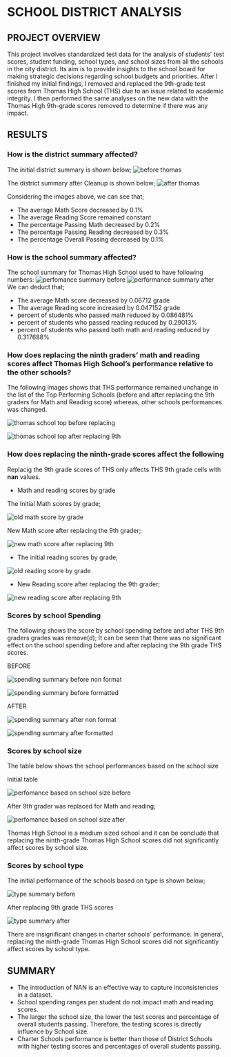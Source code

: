 # SCHOOL DISTRICT ANALYSIS

## PROJECT OVERVIEW
This project involves standardized test data for the analysis of students' test scores, student funding, school types, and school sizes from all the schools in the city district. Its aim is to provide insights to the school board for making strategic decisions regarding school budgets and priorities.
After I finished my initial findings, I removed and replaced the 9th-grade test scores from Thomas High School (THS) due to an issue related to academic integrity. I then performed the same analyses on the new data with the Thomas High 9th-grade scores removed to determine if there was any impact.
## RESULTS
###  How is the district summary affected?
The initial district summary is shown below;
![before thomas](https://user-images.githubusercontent.com/109990578/188480215-aaf29d72-648b-4247-bed3-b6c276d1ee44.png)

The district summary after Cleanup is shown below;
![after thomas](https://user-images.githubusercontent.com/109990578/188480453-132b8281-83ad-43f6-a9f2-80d1aa6d987d.png)

Considering the images above, we can see that;
  - The average Math Score decreased by 0.1%
  - The average Reading Score remained constant
  - The percentage Passing Math decreased by 0.2%
  - The percentage Passing Reading decreased by 0.3%
  - The percentage Overall Passing decreased by 0.1%

###  How is the school summary affected?
The school summary for Thomas High School used to have following numbers:
![perfomance summary before](https://user-images.githubusercontent.com/109990578/188516895-16519daa-6f86-42ca-980f-3acfd28d004b.png)
![performance summary after](https://user-images.githubusercontent.com/109990578/188516898-3b1b021e-bfcc-43b9-8a3e-9ad93e0b445e.png)
We can deduct that;
  - The average Math score decreased by 0.06712 grade
  - The average Reading score increased by 0.047152 grade
  - percent of students who passed math reduced by 0.086481%
  - percent of students who passed reading reduced by 0.29013%
  - percent of students who passed both math and reading reduced by 0.317688%


###  How does replacing the ninth graders’ math and reading scores affect Thomas High School’s performance relative to the other schools?
The following images shows that THS performance remained unchange in the list of the Top Performing Schools (before and after replacing the 9th graders for Math and Reading score) whereas, other schools performances was changed.

![thomas school top before replacing](https://user-images.githubusercontent.com/109990578/188517388-b347653b-e6f1-4c6b-9464-02c82c824494.png)

![thomas school top after replacing 9th](https://user-images.githubusercontent.com/109990578/188517400-8d5c3ea7-2ada-45fd-9740-fdf97aea0e65.png)

###  How does replacing the ninth-grade scores affect the following
Replacig the 9th grade scores of THS only affects THS 9th grade cells with **nan** values.
- Math and reading scores by grade
  
 The Initial Math scores by grade;

![old math score by grade](https://user-images.githubusercontent.com/109990578/188517720-0e4df0ff-5086-4bc1-8d12-bd6fa90d2f27.png)

New Math score after replacing the 9th grader;
    
![new math score after replacing 9th](https://user-images.githubusercontent.com/109990578/188517789-ea1e75de-1e0e-45ec-a3fa-778ae13ec8a2.png)

- The initial reading scores by grade;
  
![old reading score by grade](https://user-images.githubusercontent.com/109990578/188517890-7e729f5f-09fb-4b9b-bcf4-fac4e17be123.png)

- New Reading score after replacing the 9th grader;

![new reading score after replacing 9th](https://user-images.githubusercontent.com/109990578/188517920-00a4b1e9-492d-4899-89e0-9a51ef6f4cf0.png)

### Scores by school Spending
The following shows the score by school spending before and after THS 9th graders grades was remove(d); 
It can be seen that there was no significant effect on the school spending before and after replacing the 9th grade THS scores.


BEFORE

![spending summary before non format](https://user-images.githubusercontent.com/109990578/188518617-8e39afe1-6b15-42c0-9185-dc4844a5d90b.png)

![spending summary before formatted](https://user-images.githubusercontent.com/109990578/188518633-613a5e89-f6cc-4d07-8585-38dc0fa8477a.png)

AFTER

![spending summary after non format](https://user-images.githubusercontent.com/109990578/188518646-5778d752-9ad6-4fb7-a12d-2208e42dce4a.png)

![spending summary after formatted](https://user-images.githubusercontent.com/109990578/188518649-61aba864-0207-4371-828b-8e8ca3ab58b7.png)

### Scores by school size
The table below shows the school performances based on the school size

Initial table

![perfomance based on school size  before](https://user-images.githubusercontent.com/109990578/188531587-a6730116-232c-42a7-a16f-4a4411cb65a6.png)

After 9th grader was replaced for Math and reading;

![perfomance based on school size after](https://user-images.githubusercontent.com/109990578/188531610-ba6c93f7-40a4-479a-b4dc-648e15cca229.png)

Thomas High School is a medium sized school and it can be conclude that replacing the ninth-grade Thomas High School scores did not significantly affect scores by school size. 

### Scores by school type
 The initial performance of the schools based on type is shown below;
 
  ![type summary before](https://user-images.githubusercontent.com/109990578/188533317-0708dd58-112c-4d96-8e24-e5e9ca7f95f5.png)

After replacing 9th grade THS scores

![type summary after](https://user-images.githubusercontent.com/109990578/188533358-672573f8-a656-4ba6-b234-0408de5d596d.png)

 There are insignificant changes in charter schools' performance. In general, replacing the ninth-grade Thomas High School scores did not significantly affect scores by school type.
  
## SUMMARY

- The introduction of NAN is an effective way to capture inconsistencies in a dataset.
- School spending ranges per student do not impact math and reading scores.
- The larger the school size, the lower the test scores and percentage of overall students passing. Therefore, the testing scores is directly influence by School size. 
- Charter Schools performance is better than those of District Schools with higher testing scores and percentages of overall students passing.
